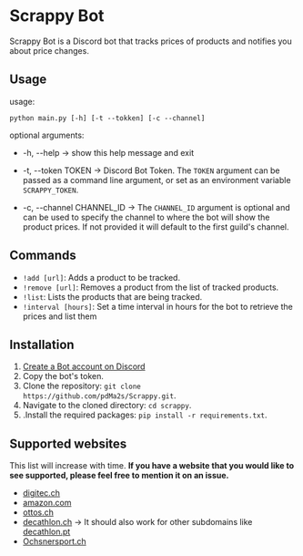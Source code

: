 # Scrappy Bot

Scrappy Bot is a Discord bot that tracks prices of products and notifies you about price changes.

## Usage

usage: 
```shell
python main.py [-h] [-t --tokken] [-c --channel]
```

optional arguments:

-   -h, --help -> show this help message and exit

-   -t, --token TOKEN -> Discord Bot Token. 
The `TOKEN` argument can be passed as a command line argument, or set as an environment variable `SCRAPPY_TOKEN`.
  
- -c, --channel CHANNEL_ID -> The `CHANNEL_ID` argument is optional and can be used to specify the channel to where
the bot will show the product prices. If not provided it will default to the first guild's channel.

## Commands

- `!add [url]`: Adds a product to be tracked.
- `!remove [url]`: Removes a product from the list of tracked products.
- `!list`: Lists the products that are being tracked.
- `!interval [hours]`: Set a time interval in hours for the bot to retrieve the prices and list them

## Installation
1. [Create a Bot account on Discord](https://discordpy.readthedocs.io/en/stable/discord.html)
2. Copy the bot's token. 
3. Clone the repository: `git clone https://github.com/pdMa2s/Scrappy.git`.
4. Navigate to the cloned directory: `cd scrappy`.
5. .Install the required packages: `pip install -r requirements.txt`.

## Supported websites
This list will increase with time. **If you have a website that you would like to see supported, please feel free to
mention it on an issue.**

- [digitec.ch](https://www.digitec.ch/)
- [amazon.com](https://www.amazon.com/)
- [ottos.ch](https://www.ottos.ch/)
- [decathlon.ch](https://www.decathlon.ch/) -> It should also work for other subdomains like [decathlon.pt](https://www.decathlon.pt/)
- [Ochsnersport.ch](https://www.ochsnersport.ch/)